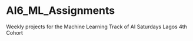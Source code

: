 # AI6_ML_Assignments
Weekly projects for the Machine Learning Track of AI Saturdays Lagos 4th Cohort
